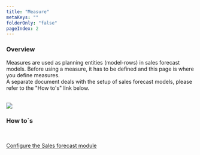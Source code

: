 ```yaml
---
title: "Measure"
metaKeys: ""
folderOnly: "false"
pageIndex: 2
---
```

### Overview
Measures are used as planning entities (model-rows) in sales forecast models. Before using a measure, it has to be defined and this page is where you define measures.<br/>
A separate document deals with the setup of sales forecast models, please refer to the "How to's" link below.<br/>
<br/>

![](https://profitbasedocs.blob.core.windows.net/plannerimages/measure.JPG)

### How to`s

<br/>

[Configure the Sales forecast module](https://profitbasedocs.blob.core.windows.net/enduserhelp/files/Planner%20Sales%20Forecast%20module.pdf)<br/>

